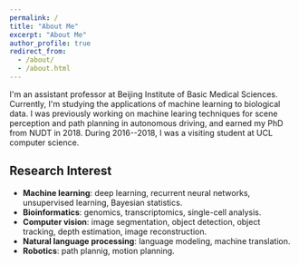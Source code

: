 ```yaml
---
permalink: /
title: "About Me"
excerpt: "About Me"
author_profile: true
redirect_from: 
  - /about/
  - /about.html
---
```



I'm an assistant professor at Beijing Institute of Basic Medical Sciences.
Currently, I'm studying the applications of machine learning to biological data.
I was previously working on machine learing techniques for scene perception and path planning in autonomous driving, and earned my PhD from NUDT in 2018.
During 2016--2018, I was a visiting student at UCL computer science.


## Research Interest
* **Machine learning**: deep learning, recurrent neural networks, unsupervised learning, Bayesian statistics.
* **Bioinformatics**: genomics, transcriptomics, single-cell analysis.
* **Computer vision**: image segmentation, object detection, object tracking, depth estimation, image reconstruction.
* **Natural language processing**: language modeling, machine translation.
* **Robotics**: path plannig, motion planning.


